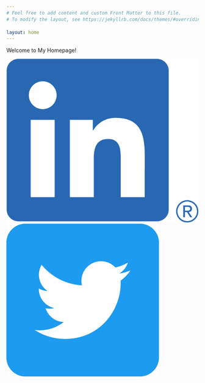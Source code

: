 ```yaml
---
# Feel free to add content and custom Front Matter to this file.
# To modify the layout, see https://jekyllrb.com/docs/themes/#overriding-theme-defaults

layout: home
---
```

Welcome to My Homepage!

![LinkedIn](images/LI-In-Bug.png) ![Twitter](images/Twittersocialicons-roundedsquare-blue.png)
